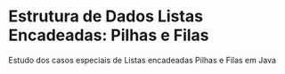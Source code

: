 # Estrutura de Dados Listas Encadeadas: Pilhas e Filas
Estudo dos casos especiais de Listas encadeadas Pilhas e Filas em Java
